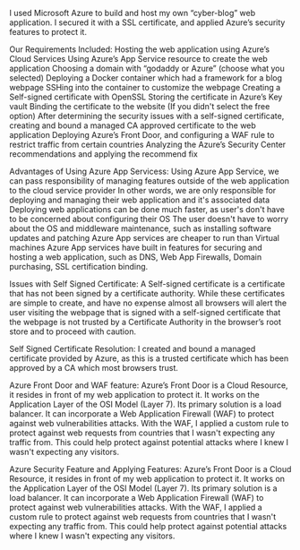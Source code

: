 I used Microsoft Azure to build and host my own “cyber-blog” web application. I secured it with a SSL certificate, and applied Azure’s security features to protect it. 

Our Requirements Included:
Hosting the web application using Azure’s Cloud Services
Using Azure’s App Service resource to create the web application
Choosing a domain with “godaddy or Azure” (choose what you selected)
Deploying a Docker container which had a framework for a blog webpage
SSHing  into the container to customize the webpage
Creating a Self-signed certificate with OpenSSL 
Storing the certificate in Azure’s Key vault
Binding the certificate to the website (If you didn't select the free option)
After determining the security issues with a self-signed certificate, creating and bound a managed CA approved certificate to the web application
Deploying Azure’s Front Door, and configuring a WAF rule to restrict traffic from certain countries
Analyzing the Azure’s Security Center recommendations and applying the recommend fix

Advantages of Using Azure App Servicess:
Using Azure App Service, we can pass responsibility of managing features outside of the web application to the cloud service provider
In other words, we are only responsible for deploying and managing their web application and it's associated data
Deploying web applications can be done much faster, as user's don't have to be concerned about configuring their OS
The user doesn't have to worry about the OS and middleware maintenance, such as installing software updates and patching
Azure App services are cheaper to run than Virtual machines
Azure App services have built in features for securing and hosting a web application, such as DNS, Web App Firewalls, Domain purchasing, SSL certification binding.

Issues with Self Signed Certificate:
A Self-signed certificate is a certificate that has not been signed by a certificate authority. While these certificates are simple to create, and have no expense almost all browsers will alert the user visiting the webpage that is signed with a self-signed certificate that the webpage is not trusted by a Certificate Authority in the browser’s root store and to proceed with caution. 

Self Signed Certificate Resolution:
I created and bound a managed certificate provided by Azure, as this is a trusted certificate which has been approved by a CA which most browsers trust.

Azure Front Door and WAF feature:
Azure’s Front Door is a  Cloud Resource, it resides in front of my web application to protect it. It works on the Application Layer of the OSI Model (Layer 7). Its primary solution is a load balancer. It can incorporate a Web Application Firewall (WAF) to protect against web vulnerabilities attacks.  With the WAF, I applied a custom rule to protect against web requests from countries that I wasn't expecting any traffic from.  This could help protect against potential attacks where I knew I wasn't expecting any visitors.

Azure Security Feature and Applying Features:
Azure’s Front Door is a  Cloud Resource, it resides in front of my web application to protect it. It works on the Application Layer of the OSI Model (Layer 7). Its primary solution is a load balancer. It can incorporate a Web Application Firewall (WAF) to protect against web vulnerabilities attacks.  With the WAF, I applied a custom rule to protect against web requests from countries that I wasn't expecting any traffic from.  This could help protect against potential attacks where I knew I wasn't expecting any visitors.

